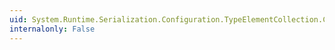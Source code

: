 ```yaml
---
uid: System.Runtime.Serialization.Configuration.TypeElementCollection.CollectionType
internalonly: False
---
```

